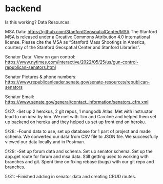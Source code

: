 # backend
Is this working?
Data Resources:

MSA Data:
https://github.com/StanfordGeospatialCenter/MSA
The Stanford MSA is released under a Creative Commons Attribution 4.0 international license. Please cite the MSA as “Stanford Mass Shootings in America, courtesy of the Stanford Geospatial Center and Stanford Libraries”.

Senator Data:
View on gun control:
https://www.nytimes.com/interactive/2022/05/25/us/gun-control-republican-senators.html

Senator Pictures & phone numbers:
https://www.republicanleader.senate.gov/senate-resources/republican-senators

Senator Email:
https://www.senate.gov/general/contact_information/senators_cfm.xml




5/27:
-Set up 2 herokus, 2 git repos, 1 mongodb Atlas. Met with instructor lead to run idea by him. We met with Tim and Caroline and helped them set up backend on heroku and they helped us set up front end on heroku.

5/28:
-Found data to use, set up database for 1 part of project and made schema. We converted our data from CSV file to JSON file. We successfully viewed our data locally and in Postman.

5/29:
-Set up forum data and schema. Set up senator schema. Set up the app.get route for forum and msa data. Still getting used to working with branches and git. Spent time on fixing rebase (bugs) with our git repo and branches.


5/31:
-Finished adding in senator data and creating CRUD routes.
